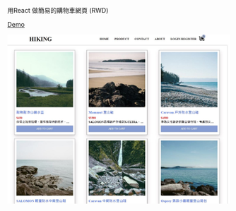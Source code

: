 用React 做簡易的購物車網頁 (RWD)

[Demo](https://jamesjan2020.github.io/shopping_cart/)

![image](https://github.com/JamesJan2020/shopping_cart/blob/master/product_page.JPG)


